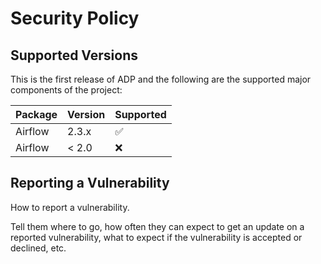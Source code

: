 # Security Policy

## Supported Versions

This is the first release of ADP and the following are the supported major components of the project:

| Package   | Version | Supported          |
| -------   | ------- | ------------------ |
| Airflow   | 2.3.x   | :white_check_mark: |
| Airflow   | < 2.0   | :x:                |

## Reporting a Vulnerability

How to report a vulnerability.

Tell them where to go, how often they can expect to get an update on a
reported vulnerability, what to expect if the vulnerability is accepted or
declined, etc.
